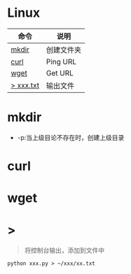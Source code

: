 # Linux

命令|说明
---|---
[mkdir](#mkdir)|创建文件夹
[curl](#curl)|Ping URL
[wget](#wget)|Get URL
[> xxx.txt](#>)|输出文件

# mkdir
* -p:当上级目论不存在时，创建上级目录

# curl

# wget

# >
> 将控制台输出，添加到文件中
```
python xxx.py > ~/xxx/xx.txt
```
